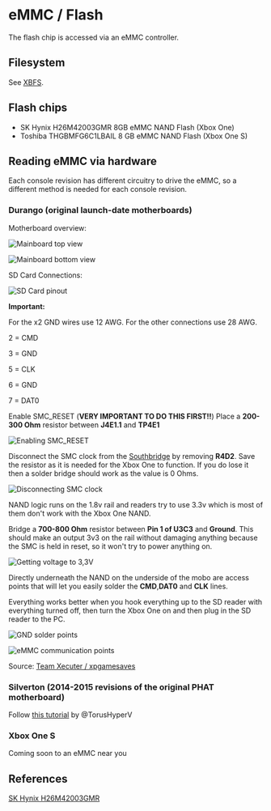 # eMMC / Flash
The flash chip is accessed via an eMMC controller.

## Filesystem
See [XBFS](xbox-boot-file-system.md).

## Flash chips
- SK Hynix H26M42003GMR 8GB eMMC NAND Flash (Xbox One)
- Toshiba THGBMFG6C1LBAIL 8 GB eMMC NAND Flash (Xbox One S)

## Reading eMMC via hardware

Each console revision has different circuitry to drive the eMMC, so a different method is needed for each console revision.

### Durango (original launch-date motherboards)
Motherboard overview:

![Mainboard top view](emmc-flash/0_durango_read_nand_mb1.png)

![Mainboard bottom view](emmc-flash/1_durango_read_nand_mb2.png)

SD Card Connections:

![SD Card pinout](emmc-flash/2_durango_read_nand_sdcard_pinout.png)

**Important:**

For the x2 GND wires use 12 AWG.
For the other connections use 28 AWG.

2 = CMD

3 = GND

5 = CLK

6 = GND

7 = DAT0

Enable SMC_RESET (**VERY IMPORTANT TO DO THIS FIRST!!**)
Place a **200-300 Ohm** resistor between **J4E1.1** and **TP4E1**

![Enabling SMC_RESET](emmc-flash/3_durango_read_nand_smcreset.png)

Disconnect the SMC clock from the [Southbridge](southbridge.md) by removing **R4D2**.
Save the resistor as it is needed for the Xbox One to function. If you do lose it then a solder bridge should work as the value is 0 Ohms.

![Disconnecting SMC clock](emmc-flash/4_durango_read_nand_r4d2.png)

NAND logic runs on the 1.8v rail and readers try to use 3.3v which is most of them don't work with the Xbox One NAND.

Bridge a **700-800 Ohm** resistor between **Pin 1 of U3C3** and **Ground**. This should make an output 3v3 on the rail without damaging anything because the SMC is held in reset, so it won't try to power anything on.

![Getting voltage to 3,3V](emmc-flash/5_durango_read_nand_3v3.png)

Directly underneath the NAND on the underside of the mobo are access points that will let you easily solder the **CMD**,**DAT0** and **CLK** lines.

Everything works better when you hook everything up to the SD reader with everything turned off, then turn the Xbox One on and then plug in the SD reader to the PC.

![GND solder points](emmc-flash/6_durango_read_nand_gnd.png)

![eMMC communication points](emmc-flash/7_durango_read_nand_connection.png)

Source: [Team Xecuter / xpgamesaves](https://www.xpgamesaves.com/threads/how-to-read-write-xbox-one-nand-filesystem.95025/)

### Silverton (2014-2015 revisions of the original PHAT motherboard)
Follow [this tutorial](https://gbatemp.net/threads/tutorial-hardmod-xbox-one-silverton-and-dump-nand-memory.607875/) by @TorusHyperV

### Xbox One S
Coming soon to an eMMC near you

## References
[SK Hynix H26M42003GMR](https://www.electronicsdatasheets.com/manufacturers/sk-hynix/parts/h26m42003gmr)
